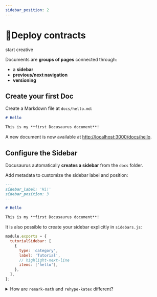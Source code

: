 ```yaml
---
sidebar_position: 2
---
```


# 🎨Deploy contracts

start creative

Documents are **groups of pages** connected through:

- a **sidebar**
- **previous/next navigation**
- **versioning**

## Create your first Doc

Create a Markdown file at `docs/hello.md`:

```md title="docs/hello.md"
# Hello

This is my **first Docusaurus document**!
```

A new document is now available at [http://localhost:3000/docs/hello](http://localhost:3000/docs/hello).

## Configure the Sidebar

Docusaurus automatically **creates a sidebar** from the `docs` folder.

Add metadata to customize the sidebar label and position:

```md title="docs/hello.md" {1-4}
---
sidebar_label: 'Hi!'
sidebar_position: 3
---

# Hello

This is my **first Docusaurus document**!
```

It is also possible to create your sidebar explicitly in `sidebars.js`:

```js title="sidebars.js"
module.exports = {
  tutorialSidebar: [
    {
      type: 'category',
      label: 'Tutorial',
      // highlight-next-line
      items: ['hello'],
    },
  ],
};
```

<details>
  <summary>How are <code>remark-math</code> and <code>rehype-katex</code> different?</summary>

In case you are wondering how Remark and Rehype are different, here is a good example. `remark-math` operates on the Markdown AST, where it sees text like `$...$`, and all it does is transform that to the JSX `<span class="math math-inline">...</span>` without doing too much with the content. This decouples the extraction of math formulae from their rendering, which means you can swap $\KaTeX$ out with other math renderers, like MathJax (with [`rehype-mathjax`](https://github.com/remarkjs/remark-math/tree/main/packages/rehype-mathjax)), just by replacing the Rehype plugin.

Next, the `rehype-katex` operates on the Hypertext AST where everything has been converted to HTML-like tags already. It traverses all the elements with `math` class and uses $\KaTeX$ to parse and render the content to actual HTML.

</details>

